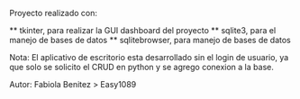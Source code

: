 Proyecto realizado con: 

** tkinter, para realizar la GUI dashboard del proyecto 
** sqlite3, para el manejo de bases de datos
** sqlitebrowser, para manejo de bases de datos


Nota: El aplicativo de escritorio esta desarrollado sin el login de usuario, ya que solo se solicito el CRUD en python y se agrego 
conexion a la base.

Autor: Fabiola Benitez >  Easy1089


